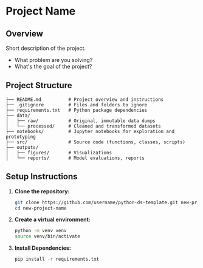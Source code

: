 # Project Name

## Overview
Short description of the project.
- What problem are you solving?
- What's the goal of the project?

## Project Structure
   ```
   ├── README.md          # Project overview and instructions
   ├── .gitignore         # Files and folders to ignore
   ├── requirements.txt   # Python package dependencies
   ├── data/
   │   ├── raw/           # Original, immutable data dumps
   │   └── processed/     # Cleaned and transformed datasets
   ├── notebooks/         # Jupyter notebooks for exploration and prototyping
   ├── src/               # Source code (functions, classes, scripts)
   ├── outputs/
   │   ├── figures/       # Visualizations
   │   └── reports/       # Model evaluations, reports
   ```

## Setup Instructions

1. **Clone the repository:**
   ```bash
   git clone https://github.com/username/python-ds-template.git new-project-name
   cd new-project-name

2. **Create a virtual environment:**
   ```bash
   python -m venv venv
   source venv/bin/activate

3. **Install Dependencies:**
   ```bash
   pip install -r requirements.txt

